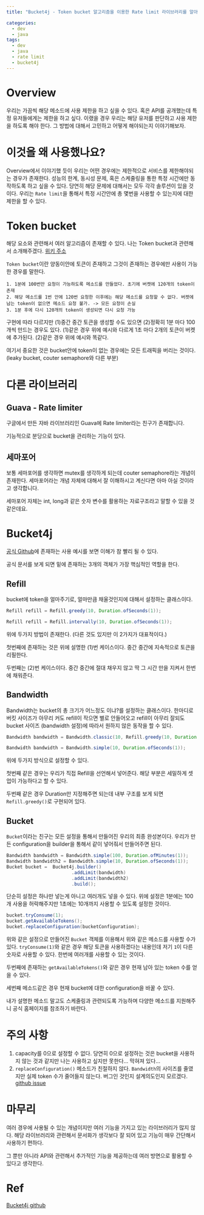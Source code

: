 ```yaml
---
title: "Bucket4j - Token bucket 알고리즘을 이용한 Rate limit 라이브러리를 알아보자!!"

categories:
  - dev
  - java
tags:
  - dev
  - java
  - rate limit
  - bucket4j
---
```


# Overview
우리는 가끔씩 해당 메소드에 사용 제한을 하고 싶을 수 있다. 혹은 API를 공개했는데 특정 유저들에게는 제한을 하고 싶다. 이랬을 경우 우리는 해당 유저를 판단하고 사용 제한을 하도록 해야 한다. 그 방법에 대해서 고민하고 어떻게 해야되는지 이야기해보자.

# 이것을 왜 사용했나요?
Overview에서 이야기했 듯이 우리는 어떤 경우에는 제한적으로 서비스를 제한해야되는 경우가 존재한다. 성능의 한계, 동시성 문제, 혹은 스케줄링을 통한 특정 시간에만 동작하도록 하고 싶을 수 있다. 당연히 해당 문제에 대해서는 모두 각각 솔루션이 있을 것이다. 우리는 `Rate limit`을 통해서 특정 시간안에 총 몇번을 사용할 수 있는지에 대한 제한을 할 수 있다.

# Token bucket
해당 요소와 관련해서 여러 알고리즘이 존재할 수 있다. 나는 Token bucket과 관련해서 소개해주겠다. [위키 주소](https://en.wikipedia.org/wiki/Token_bucket)

`Token bucket`이란 양동이안에 토큰이 존재하고 그것이 존재하는 경우에만 사용이 가능한 경우를 말한다. 

``` text
1. 1분에 100번만 요청이 가능하도록 메소드를 만들었다. 초기에 버켓에 120개의 token이 존재
2. 해당 메소드를 1번 안에 120번 요청한 이후에는 해당 메소드를 요청할 수 없다. 버켓에 남는 token이 없으면 메소드 요청 불가. -> 모든 요청이 손실
3. 1분 후에 다시 120개의 token이 생성되면 다시 요청 가능
``` 
구현에 따라 다르지만 (1)중간 중간 토큰을 생성할 수도 있으면 (2)정확히 1분 마다 100개씩 만드는 경우도 있다. 
(1)같은 경우 위에 예시와 다르게 1초 마다 2개의 토큰이 버켓에 추가된다.
(2)같은 경우 위에 예시와 똑같다.

여기서 중요한 것은 bucket안에 token이 없는 경우에는 모든 트래픽을 버리는 것이다. (leaky bucket, couter semaphore와 다른 부분)


# 다른 라이브러리
## Guava - Rate limiter
구글에서 만든 자바 라이브러리인 Guava에 Rate limiter라는 친구가 존재합니다. 

기능적으로 분당으로 bucket을 관리하는 기능이 있다. 

## 세마포어
보통 세마포어를 생각하면 mutex를 생각하게 되는데 couter semaphore라는 개념이 존재한다. 세마포어라는 개념 자체에 대해서 잘 이해하시고 계신다면 아마 아실 것이라고 생각합니다.

세마포어 자체는 int, long과 같은 숫자 변수를 활용하는 자료구조라고 말할 수 있을 것 같은데요. 

# Bucket4j
[공식 Github](https://github.com/vladimir-bukhtoyarov/bucket4j)에 존재하는 사용 예시를 보면 이해가 참 빨리 될 수 있다.

공식 문서를 보게 되면 밑에 존재하는 3개의 객체가 가장 핵심적인 역할을 한다. 

## Refill
bucket에 token을 얼마주기로, 얼마만큼 채울것인지에 대해서 설정하는 클래스이다.

``` java
Refill refill = Refill.greedy(10, Duration.ofSeconds(1));

Refill refill = Refill.intervally(10, Duration.ofSeconds(1));
```
위에 두가지 방법이 존재한다. (다른 것도 있지만 이 2가지가 대표적이다.)

첫번째에 존재하는 것은 위에 설명한 (1)번 케이스이다. 중간 중간에 지속적으로 토큰을 리필한다.

두번째는 (2)번 케이스이다. 중간 중간에 절대 채우지 않고 딱 그 시간 만을 지켜서 한번에 채워준다.

## Bandwidth
Bandwidth는 bucket의 총 크기가 어느정도 이냐?를 설정하는 클래스이다. 한마디로 버킷 사이즈가 아무리 커도 refill이 작으면 별로 안들어오고 refill이 아무리 잘되도 bucket 사이즈 (bandwidth 설정)에 따라서 원하지 않은 동작을 할 수 있다.

``` java
Bandwidth bandwidth = Bandwidth.classic(10, Refill.greedy(10, Duration.ofSeconds(1)));

Bandwidth bandwidth = Bandwidth.simple(10, Duration.ofSeconds(1));

```
위에 두가지 방식으로 설정할 수 있다.

첫번째 같은 경우는 우리가 직접 Refill을 선언해서 넣어준다. 해당 부분은 세밀하게 셋업이 가능하다고 할 수 있다.

두번째 같은 경우 Duration만 지정해주면 되는데 내부 구조를 보게 되면 `Refill.greedy()`로 구현되어 있다.

## Bucket
`Bucket`이라는 친구는 모든 설정을 통해서 만들어진 우리의 최종 완성본이다. 우리가 만든 configuration을 builder을 통해서 같이 넣어줘서 만들어주면 된다.

``` java
Bandwidth bandwidth = Bandwidth.simple(100, Duration.ofMinutes(1));
Bandwidth bandwidth2 = Bandwidth.simple(10, Duration.ofSeconds(1));
Bucket bucket =  Bucket4j.builder()
                        .addLimit(bandwidth)
                        .addLimit(bandwidth2)
                        .build();
```
단순히 설정은 하나만 넣는게 아니고 여러개도 넣을 수 있다. 위에 설정은 1분에는 100개 사용을 허락해주지만 1초에는 10개까지 사용할 수 있도록 설정한 것이다.

``` java
bucket.tryConsume(1);
bucket.getAvailableTokens();
bucket.replaceConfiguration(bucketConfiguration);
```
위와 같은 설정으로 만들어진 `Bucket` 객체를 이용해서 위와 같은 메소드를 사용할 수가 있다. `tryConsume(1)`와 같은 경우 해당 토큰을 사용하겠다는 내용인데 저기 `1`이 다른 숫자로 사용할 수 있다. 한번에 여러개를 사용할 수 있는 것이다.

두번째에 존재하는 `getAvailableTokens()`와 같은 경우 현재 남아 있는 token 수를 얻을 수 있다.

세번째 메소드같은 경우 현재 bucket에 대한 configuration을 바꿀 수 있다. 

내가 설명한 메소드 말고도 스케줄링과 관련되도록 가능하며 다양한 메소드를 지원해주니 공식 홈페이지를 참조하기 바란다. 

# 주의 사항
1. capacity를 0으로 설정할 수 없다. 당연히 0으로 설정하는 것은 bucket을 사용하지 않는 것과 같지만 나는 사용하고 싶지만 못한다... 막혀져 있다...
2. `replaceConfiguration()` 메소드가 친절하지 않다. `Bandwidth`의 사이즈를 줄였지만 실제 token 수가 줄어들지 않는다. 버그인 것인지 설계의도인지 모르겠다. [github issue](https://github.com/vladimir-bukhtoyarov/bucket4j/issues/135)

# 마무리
여러 경우에 사용될 수 있는 개념이지만 여러 기능을 가지고 있는 라이브러리가 많지 않다. 해당 라이브러리와 관련해서 문서화가 생각보다 잘 되어 있고 기능이 매우 간단해서 사용하기 편하다.

그 뿐만 아니라 API와 관련해서 추가적인 기능을 제공하는데 여러 방면으로 활용할 수 있다고 생각한다.


# Ref
[Bucket4j github](https://github.com/vladimir-bukhtoyarov/bucket4j)

